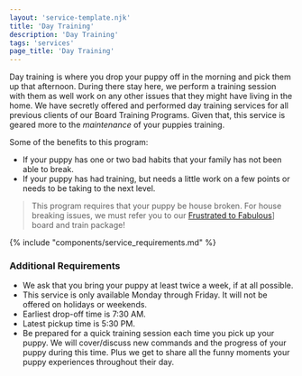 ```yaml
---
layout: 'service-template.njk'
title: 'Day Training'
description: 'Day Training'
tags: 'services'
page_title: 'Day Training'
---
```


Day training is where you drop your puppy off in the morning and pick them up that afternoon. During there stay here, we perform a training session with them as well work on any other issues that they might have living in the home. We have secretly offered and performed day training services for all previous clients of our Board Training Programs. Given that, this service is geared more to the _maintenance_ of your puppies training.

Some of the benefits to this program:
- If your puppy has one or two bad habits that your family has not been able to break.
- If your puppy has had training, but needs a little work on a few points or needs to be taking to the next level.


> This program requires that your puppy be house broken. For house breaking issues, we must refer you to our [Frustrated to Fabulous](/services/frustrated)] board and train package!

{% include "components/service_requirements.md" %}

### Additional Requirements
- We ask that you bring your puppy at least twice a week, if at all possible.
- This service is only available Monday through Friday. It will not be offered on holidays or weekends.
- Earliest drop-off time is 7:30 AM.
- Latest pickup time is 5:30 PM.
- Be prepared for a quick training session each time you pick up your puppy. We will cover/discuss new commands and the progress of your puppy during this time. Plus we get to share all the funny moments your puppy experiences throughout their day.

